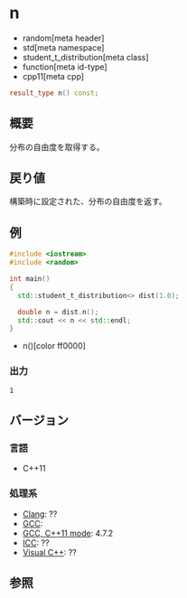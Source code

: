 # n
* random[meta header]
* std[meta namespace]
* student_t_distribution[meta class]
* function[meta id-type]
* cpp11[meta cpp]

```cpp
result_type n() const;
```

## 概要
分布の自由度を取得する。


## 戻り値
構築時に設定された、分布の自由度を返す。


## 例
```cpp example
#include <iostream>
#include <random>

int main()
{
  std::student_t_distribution<> dist(1.0);

  double n = dist.n();
  std::cout << n << std::endl;
}
```
* n()[color ff0000]

### 出力
```
1
```

## バージョン
### 言語
- C++11

### 処理系
- [Clang](/implementation.md#clang): ??
- [GCC](/implementation.md#gcc): 
- [GCC, C++11 mode](/implementation.md#gcc): 4.7.2
- [ICC](/implementation.md#icc): ??
- [Visual C++](/implementation.md#visual_cpp): ??


## 参照



